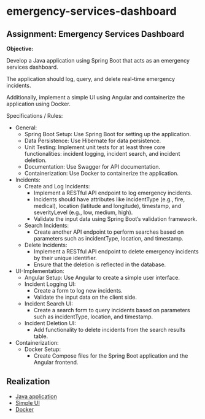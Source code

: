 # emergency-services-dashboard

## Assignment: Emergency Services Dashboard

**Objective:**

Develop a Java application using Spring Boot that acts as an emergency services
dashboard.

The application should log, query, and delete real-time emergency incidents.

Additionally, implement a simple UI using Angular and containerize the application using Docker.

Specifications / Rules:

- General:
    - Spring Boot Setup: Use Spring Boot for setting up the application.
    - Data Persistence: Use Hibernate for data persistence.
    - Unit Testing: Implement unit tests for at least three core functionalities: incident logging, incident search, and
      incident deletion.
    - Documentation: Use Swagger for API documentation.
    - Containerization: Use Docker to containerize the application.
- Incidents:
    - Create and Log Incidents:
        - Implement a RESTful API endpoint to log emergency incidents.
        - Incidents should have attributes like incidentType (e.g., fire, medical), location (latitude and longitude),
          timestamp, and severityLevel (e.g., low, medium, high).
        - Validate the input data using Spring Boot’s validation framework.
    - Search Incidents:
        - Create another API endpoint to perform searches based on parameters such as incidentType, location, and
          timestamp.
    - Delete Incidents:
        - Implement a RESTful API endpoint to delete emergency incidents by their unique identifier.
        - Ensure that the deletion is reflected in the database.
- UI-Implementation:
    - Angular Setup: Use Angular to create a simple user interface.
    - Incident Logging UI:
        - Create a form to log new incidents.
        - Validate the input data on the client side.
    - Incident Search UI:
        - Create a search form to query incidents based on parameters such as incidentType, location, and timestamp.
    - Incident Deletion UI:
        - Add functionality to delete incidents from the search results table.
- Containerization:
    - Docker Setup:
        - Create Compose files for the Spring Boot application and the Angular frontend.

## Realization

- [Java application](./incident-service/README.md)
- [Simple UI](./dashboard-ui/README.md)
- [Docker](./docker/README.md)
